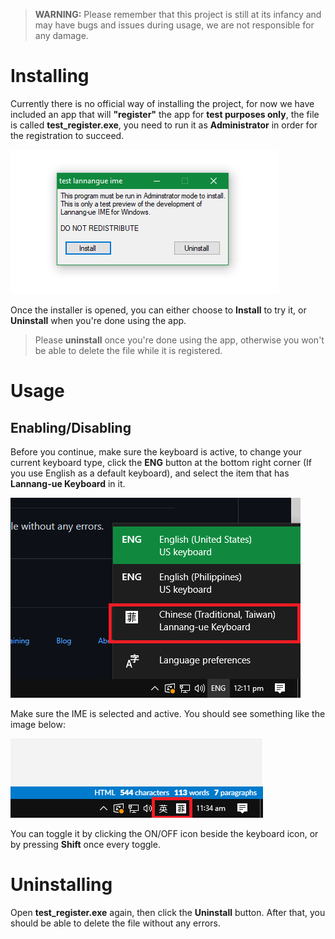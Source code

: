 > **WARNING:** Please remember that this project is still at its infancy and may have bugs and issues during usage, we are not responsible for any damage.
# Installing
Currently there is no official way of installing the project, for now we have included an app that will **"register"** the app for **test purposes only**, the file is called **test_register.exe**, you need to run it as **Administrator** in order for the registration to succeed.

![Screenshot of installer app](https://github.com/MystWalkerOfficial/LannangUeIME/raw/main/installer.png)

Once the installer is opened, you can either choose to **Install** to try it, or **Uninstall** when you're done using the app.
> Please **uninstall** once you're done using the app, otherwise you won't be able to delete the file while it is registered.
# Usage
## Enabling/Disabling
Before you continue, make sure the keyboard is active, to change your current keyboard type, click the **ENG** button at the bottom right corner (If you use English as a default keyboard), and select the item that has **Lannang-ue Keyboard** in it.

![Screenshot of the app in taskbar](https://github.com/MystWalkerOfficial/LannangUeIME/raw/main/keyboard_selection.png)

Make sure the IME is selected and active. You should see something like the image below:

![Screenshot of the app in taskbar](https://github.com/MystWalkerOfficial/LannangUeIME/raw/main/app_tray.png)

You can toggle it by clicking the ON/OFF icon beside the keyboard icon, or by pressing **Shift** once every toggle.
# Uninstalling
Open **test_register.exe** again, then click the **Uninstall** button. After that, you should be able to delete the file without any errors.
